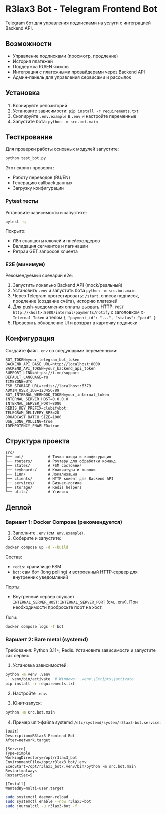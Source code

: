 # R3lax3 Bot - Telegram Frontend Bot

Telegram бот для управления подписками на услуги с интеграцией Backend API.

## Возможности

- Управление подписками (просмотр, продление)
- История платежей
- Поддержка RU/EN языков
- Интеграция с платежными провайдерами через Backend API
- Админ-панель для управления сервисами и рассылок

## Установка

1. Клонируйте репозиторий
2. Установите зависимости: `pip install -r requirements.txt`
3. Скопируйте `.env.example` в `.env` и настройте переменные
4. Запустите бота: `python -m src.bot.main`

## Тестирование

Для проверки работы основных модулей запустите:

```bash
python test_bot.py
```

Этот скрипт проверит:
- Работу переводов (RU/EN)
- Генерацию callback данных
- Загрузку конфигурации

### Pytest тесты

Установите зависимости и запустите:

```bash
pytest -q
```

Покрыто:
- i18n снапшоты ключей и плейсхолдеров
- Валидация сегментов и пагинации
- Ретраи GET запросов клиента

### E2E (минимум)

Рекомендуемый сценарий e2e:
1. Запустить локально Backend API (mock/реальный)
2. Установить `.env` и запустить бота `python -m src.bot.main`
3. Через Telegram протестировать: `/start`, список подписок, продление (создание счёта), историю платежей
4. Для push-уведомления оплаты вызвать HTTP:
   `POST http://<host>:8080/internal/payments/notify` с заголовком `X-Internal-Token` и телом `{ "payment_id": "...", "status": "paid" }`
5. Проверить обновление UI и возврат в карточку подписки

## Конфигурация

Создайте файл `.env` со следующими переменными:

```env
BOT_TOKEN=your_telegram_bot_token
BACKEND_API_BASE_URL=http://localhost:8000
BACKEND_API_TOKEN=your_backend_api_token
SUPPORT_LINK=https://t.me/support
DEFAULT_LANGUAGE=ru
TIMEZONE=UTC
FSM_STORAGE_URL=redis://localhost:6379
ADMIN_USER_IDS=123456789
BOT_INTERNAL_WEBHOOK_TOKEN=your_internal_token
INTERNAL_SERVER_HOST=0.0.0.0
INTERNAL_SERVER_PORT=8080
REDIS_KEY_PREFIX=clubifybot:
TELEGRAM_DELIVERY_RPS=20
BROADCAST_BATCH_SIZE=1000
USE_LONG_POLLING=true
IDEMPOTENCY_ENABLED=true
```

## Структура проекта

```
src/
├── bot/           # Точка входа и конфигурация
├── routers/       # Роутеры для обработки команд
├── states/        # FSM состояния
├── keyboards/     # Клавиатуры и кнопки
├── i18n/          # Локализация
├── clients/       # HTTP клиент для Backend API
├── services/      # Бизнес-логика
├── storage/       # Redis helpers
└── utils/         # Утилиты
```

## Деплой

### Вариант 1: Docker Compose (рекомендуется)

1) Заполните `.env` (см. `env.example`).
2) Соберите и запустите:

```bash
docker compose up -d --build
```

Состав:
- `redis`: хранилище FSM
- `bot`: сам бот (long polling) и встроенный HTTP‑сервер для внутренних уведомлений

Порты:
- Внутренний сервер слушает `INTERNAL_SERVER_HOST:INTERNAL_SERVER_PORT` (см. .env). При необходимости пробросьте порт на хост.

Логи:
```bash
docker compose logs -f bot
```

### Вариант 2: Bare metal (systemd)

Требования: Python 3.11+, Redis. Установите зависимости и запустите как сервис.

1) Установка зависимостей:
```bash
python -m venv .venv
. .venv/bin/activate  # Windows: .venv\\Scripts\\activate
pip install -r requirements.txt
```

2) Настройте `.env`.

3) Юнит‑запуск:
```bash
python -m src.bot.main
```

4) Пример unit-файла systemd `/etc/systemd/system/r3lax3-bot.service`:
```
[Unit]
Description=R3lax3 Frontend Bot
After=network.target

[Service]
Type=simple
WorkingDirectory=/opt/r3lax3_bot
EnvironmentFile=/opt/r3lax3_bot/.env
ExecStart=/opt/r3lax3_bot/.venv/bin/python -m src.bot.main
Restart=always
RestartSec=5

[Install]
WantedBy=multi-user.target
```

```bash
sudo systemctl daemon-reload
sudo systemctl enable --now r3lax3-bot
sudo journalctl -u r3lax3-bot -f
```
